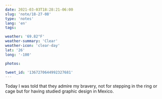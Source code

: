 ```yaml
---
date: 2021-03-03T18:28:21-06:00
slug: 'note/18-27-08'
type: 'notes'
lang: 'en'
tags:

weather: '69.82°F'
weather-summary: 'Clear'
weather-icon: 'clear-day'
lat: '26'
long: '-100'

photos:

tweet_id: '1367270644992327681'
---
```

Today I was told that they admire my bravery, not for stepping in the ring or cage but for having studied graphic design in Mexico. 